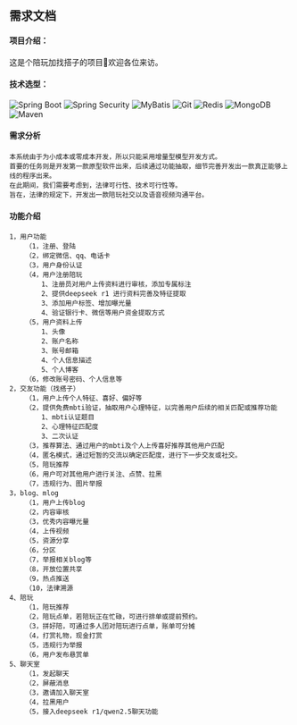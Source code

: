 ## 需求文档

#### 项目介绍：

这是个陪玩加找搭子的项目👋欢迎各位来访。

#### 技术选型：
![Spring Boot](https://img.shields.io/badge/-Spring_Boot-6DB33F?logo=springboot&logoColor=white)
![Spring Security](https://img.shields.io/badge/-Spring_Security-6DB33F?logo=springsecurity&logoColor=white)
![MyBatis](https://img.shields.io/badge/-MyBatis-000000?logo=mybatis)
![Git](https://img.shields.io/badge/-Git-F05032?logo=git&logoColor=white)
![Redis](https://img.shields.io/badge/-Redis-DC382D?logo=redis&logoColor=white)
![MongoDB](https://img.shields.io/badge/-MongoDB-47A248?logo=mongodb&logoColor=white)
![Maven](https://img.shields.io/badge/-Maven-C71A36?logo=apachemaven&logoColor=white)


#### 需求分析
	本系统由于为小成本或零成本开发，所以只能采用增量型模型开发方式。
	首要的任务则是开发第一款原型软件出来，后续通过功能抽取，细节完善开发出一款真正能够上线的程序出来。
	在此期间，我们需要考虑到，法律可行性、技术可行性等。
	旨在，法律的规定下，开发出一款陪玩社交以及语音视频沟通平台。
#### 功能介绍
	1，用户功能
		（1，注册、登陆
		（2，绑定微信、qq、电话卡
		（3，用户身份认证
		（4，用户注册陪玩
			1、注册员对用户上传资料进行审核，添加专属标注
			2、提供deepseek r1 进行资料完善及特征提取
			3、添加用户标签、增加曝光量
			4、验证银行卡、微信等用户资金提取方式
		（5，用户资料上传
			1、头像
			2、账户名称
			3、账号邮箱
			4、个人信息描述
			5、个人博客
		（6，修改账号密码、个人信息等
	2，交友功能（找搭子）
		（1，用户上传个人特征、喜好、偏好等
		（2，提供免费mbti验证，抽取用户心理特征，以完善用户后续的相关匹配或推荐功能
			1、mbti认证题目
			2、心理特征匹配度
			3、二次认证
		（3，推荐算法、通过用户的mbti及个人上传喜好推荐其他用户匹配
		（4，匿名模式，通过短暂的交流以确定匹配度，进行下一步交友或社交。
		（5，陪玩推荐
		（6，用户可对其他用户进行关注、点赞、拉黑
		（7，违规行为、图片举报
	3，blog、mlog
		（1，用户上传blog
		（2，内容审核
		（3，优秀内容曝光量
		（4，上传视频
		（5，资源分享
		（6，分区
		（7，举报相关blog等
		（8，开放位置共享
		（9，热点推送
		（10，法律溯源
	4、陪玩
		（1，陪玩推荐
		（2，陪玩点单，若陪玩正在忙碌，可进行排单或提前预约。
		（3，拼好陪，可通过多人团对陪玩进行点单，账单可分摊
		（4，打赏礼物，现金打赏
		（5，违规行为举报
		（6，用户发布悬赏单
	5、聊天室
		（1，发起聊天
		（2，屏蔽消息
		（3，邀请加入聊天室
		（4，拉黑用户
		（5，接入deepseek r1/qwen2.5聊天功能

